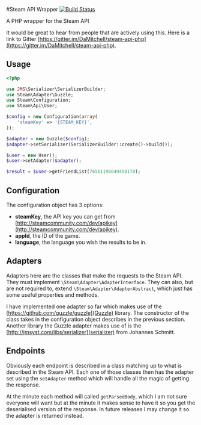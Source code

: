 #Steam API Wrapper
[![Build Status](https://travis-ci.org/DaMitchell/steam-api-php.png?branch=master)](https://travis-ci.org/DaMitchell/steam-api-php)

A PHP wrapper for the Steam API

It would be great to hear from people that are actively using this. 
Here is a link to Gitter [https://gitter.im/DaMitchell/steam-api-php](https://gitter.im/DaMitchell/steam-api-php).

Usage
-----
```php
<?php

use JMS\Serializer\SerializerBuilder;
use Steam\Adapter\Guzzle;
use Steam\Configuration;
use Steam\Api\User;

$config = new Configuration(array(
    'steamKey' => '{STEAM_KEY}',
));

$adapter = new Guzzle($config);
$adapter->setSerializer(SerializerBuilder::create()->build());

$user = new User();
$user->setAdapter($adapter);

$result = $user->getFriendList(76561198049450178);
```

Configuration
-------------
The configuration object has 3 options:
- **steamKey**, the API key you can get from [http://steamcommunity.com/dev/apikey](http://steamcommunity.com/dev/apikey).
- **appId**, the ID of the game.
- **language**, the language you wish the results to be in. 

Adapters
--------
Adapters here are the classes that make the requests to the Steam API. They must implement `\Steam\Adapter\AdapterInterface`. They can also, but are not required to, extend `\Steam\Adapter\AdapterAbstract`, which just has some useful properties and methods.

I have implemented one adapter so far which makes use of the [https://github.com/guzzle/guzzle](Guzzle) library. The constructor of the class takes in the configuration object describes in the previous section. Another library the Guzzle adapter makes use of is the [http://jmsyst.com/libs/serializer](serializer) from Johannes Schmitt.

Endpoints
---------
Obviously each endpoint is described in a class matching up to what is described in the Steam API. Each one of those classes then has the adapter set using the `setAdapter` method which will handle all the magic of getting the response.

At the minute each method will called `getParsedBody`, which I am not sure everyone will want but at the minute it makes sense to have it so you get the deserialised version of the response. In future releases I may change it so the adapter is returned instead.
